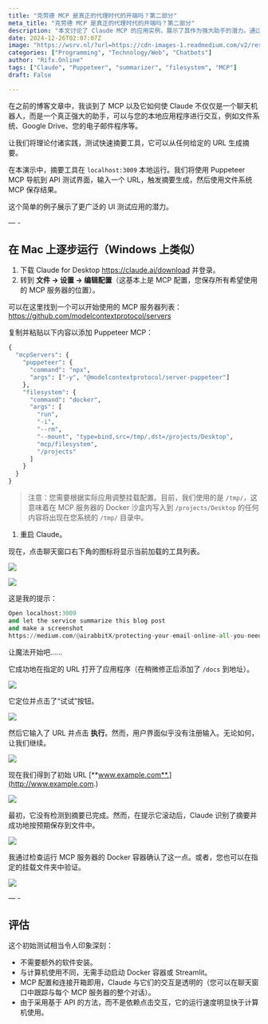 ```yaml
---
title: "克劳德 MCP 是真正的代理时代的开端吗？第二部分"
meta_title: "克劳德 MCP 是真正的代理时代的开端吗？第二部分"
description: "本文讨论了 Claude MCP 的应用实例，展示了其作为强大助手的潜力。通过使用 Puppeteer MCP 和文件系统 MCP，用户可以从指定 URL 生成摘要并保存结果。文章详细介绍了在 Mac 上设置和运行的步骤，强调了其无需额外软件安装、快速响应和透明交互的优点。初步测试结果显示，该工具在执行摘要生成时表现出色，展示了代理时代的开端。"
date: 2024-12-26T02:07:07Z
image: "https://wsrv.nl/?url=https://cdn-images-1.readmedium.com/v2/resize:fit:800/1*9xbeqdlVANQ1DgeHggTzJQ.png"
categories: ["Programming", "Technology/Web", "Chatbots"]
author: "Rifx.Online"
tags: ["Claude", "Puppeteer", "summarizer", "filesystem", "MCP"]
draft: False

---
```




在之前的博客文章中，我谈到了 MCP 以及它如何使 Claude 不仅仅是一个聊天机器人，而是一个真正强大的助手，可以与您的本地应用程序进行交互，例如文件系统、Google Drive、您的电子邮件程序等。

让我们将理论付诸实践，测试快速摘要工具，它可以从任何给定的 URL 生成摘要。

在本演示中，摘要工具在 `localhost:3009` 本地运行。我们将使用 Puppeteer MCP 导航到 API 测试界面，输入一个 URL，触发摘要生成，然后使用文件系统 MCP 保存结果。

这个简单的例子展示了更广泛的 UI 测试应用的潜力。

— \-

## 在 Mac 上逐步运行（Windows 上类似）

1. 下载 Claude for Desktop <https://claude.ai/download> 并登录。
2. 转到 **文件 \-\> 设置 \-\> 编辑配置**（这基本上是 MCP 配置，您保存所有希望使用的 MCP 服务器的位置）。

可以在这里找到一个可以开始使用的 MCP 服务器列表：<https://github.com/modelcontextprotocol/servers>



复制并粘贴以下内容以添加 Puppeteer MCP：

```python
{
  "mcpServers": {
    "puppeteer": {
      "command": "npx",
      "args": ["-y", "@modelcontextprotocol/server-puppeteer"]
    },
    "filesystem": {
      "command": "docker",
      "args": [
        "run",
        "-i",
        "--rm",
        "--mount", "type=bind,src=/tmp/,dst=/projects/Desktop",
        "mcp/filesystem",
        "/projects"
      ]
    }
  }
}
```

> 注意：您需要根据实际应用调整挂载配置。目前，我们使用的是 `/tmp/`，这意味着在 MCP 服务器的 Docker 沙盒内写入到 `/projects/Desktop` 的任何内容将出现在您系统的 `/tmp/` 目录中。

1. 重启 Claude。

现在，点击聊天窗口右下角的图标将显示当前加载的工具列表。

![](https://wsrv.nl/?url=https://cdn-images-1.readmedium.com/v2/resize:fit:800/1*DnNLsnMNv1QTtHHBEkK2tA.png)

![](https://wsrv.nl/?url=https://cdn-images-1.readmedium.com/v2/resize:fit:800/1*5Ee0Q8wOXYfp_6gZ8Y4ung.png)

这是我的提示：

```python
Open localhost:3009
and let the service summarize this blog post
and make a screenshot
https://medium.com/@airabbitX/protecting-your-email-online-all-you-need-to-know-a693cd11ea79
```
让魔法开始吧……

它成功地在指定的 URL 打开了应用程序（在稍微修正后添加了 `/docs` 到地址）。

![](https://wsrv.nl/?url=https://cdn-images-1.readmedium.com/v2/resize:fit:800/1*DrvC1F8NfBnkW9RajF4pbg.png)

它定位并点击了“试试”按钮。

![](https://wsrv.nl/?url=https://cdn-images-1.readmedium.com/v2/resize:fit:800/1*9Ma8eGnnmy5nyfxKbg63qQ.png)

然后它输入了 URL 并点击 **执行**。然而，用户界面似乎没有注册输入。无论如何，让我们继续。

![](https://wsrv.nl/?url=https://cdn-images-1.readmedium.com/v2/resize:fit:800/1*JW4AMk_j-R473-QHZjHaGg.png)

现在我们得到了初始 URL [**www.example.com**.](http://www.example.com.)

![](https://wsrv.nl/?url=https://cdn-images-1.readmedium.com/v2/resize:fit:800/1*fcjERG_RAKb8aMcGd9htLQ.png)

最初，它没有检测到摘要已完成。然而，在提示它滚动后，Claude 识别了摘要并成功地按预期保存到文件中。

![](https://wsrv.nl/?url=https://cdn-images-1.readmedium.com/v2/resize:fit:800/1*Tjy636f404UPly83YrfTwQ.png)

我通过检查运行 MCP 服务器的 Docker 容器确认了这一点。或者，您也可以在指定的挂载文件夹中验证。

![](https://wsrv.nl/?url=https://cdn-images-1.readmedium.com/v2/resize:fit:800/1*DHgiST5o9mJe4buInF5VNg.png)

— \-

## 评估

这个初始测试相当令人印象深刻：

* 不需要额外的软件安装。
* 与计算机使用不同，无需手动启动 Docker 容器或 Streamlit。
* MCP 配置和连接开箱即用，Claude 与它们的交互是透明的（您可以在聊天窗口中跟踪与每个 MCP 服务器的整个对话）。
* 由于采用基于 API 的方法，而不是依赖点击交互，它的运行速度明显快于计算机使用。

